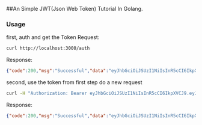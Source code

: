 ##An Simple JWT(Json Web Token) Tutorial In Golang.

### Usage
first, auth and get the Token
Request:
```bash
curl http://localhost:3000/auth
```
Response:
```json
{"code":200,"msg":"Successful","data":"eyJhbGciOiJSUzI1NiIsInR5cCI6IkpXVCJ9.eyJJRCI6IlRoaXMgaXMgbXkgc3VwZXIgZmFrZSBJRCIsImV4cCI6MTQ0NTYxODU1OH0.J_9Hrjkey-L-cGt5PbQU2UmKMO-26bUuJk-UVBJjiB3oQHf9T20uRxtnr0KKvd7_ps094r2GQqOUMrV6Qt6GWGYHPYevC_PukKXgobwvP4t8NGDGRj5dbeivD4vg2Rm8Od2H6TvBtPNJpMYsr65ozTejnfJj"}
```

second, use the token from first step do a new request
```bash
curl -H "Authorization: Bearer eyJhbGciOiJSUzI1NiIsInR5cCI6IkpXVCJ9.eyJJRCI6IlRoaXMgaXMgbXkgc3VwZXIgZmFrZSBJRCIsImV4cCI6MTQ0NTYxODU1OH0.J_9Hrjkey-L-cGt5PbQU2UmKMO-26bUuJk-UVBJjiB3oQHf9T20uRxtnr0KKvd7_ps094r2GQqOUMrV6Qt6GWGYHPYevC_PukKXgobwvP4t8NGDGRj5dbeivD4vg2Rm8Od2H6TvBtPNJpMYsr65ozTejnfJj" http://localhost:3000/users
```
Response:
```json
{"code":200,"msg":"Successful","data":"eyJhbGciOiJSUzI1NiIsInR5cCI6IkpXVCJ9.eyJJRCI6IlRoaXMgaXMgbXkgc3VwZXIgZmFrZSBJRCIsImV4cCI6MTQ0NTYxODU1OH0.J_9Hrjkey-L-cGt5PbQU2UmKMO-26bUuJk-UVBJjiB3oQHf9T20uRxtnr0KKvd7_ps094r2GQqOUMrV6Qt6GWGYHPYevC_PukKXgobwvP4t8NGDGRj5dbeivD4vg2Rm8Od2H6TvBtPNJpMYsr65ozTejnfJj"}
```
